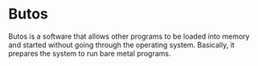 # Butos
Butos is a software that allows other programs to be loaded into memory and started without going through the operating system. Basically, it prepares the system to run bare metal programs.